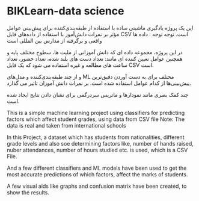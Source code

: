 # BIKLearn-data science
این یک پروژه یادگیری ماشینی ساده با استفاده از طبقه‌بندی‌کننده برای پیش‌بینی عوامل مؤثر بر نمرات دانش‌آموز با استفاده از داده‌های فایل CSV است.
توجه توجه : داده ها واقعی و برگرفته از مدارس بین المللی است 

در این پروژه، مجموعه داده ای که دانش آموزانی از ملیت ها، سطوح مختلف پایه و همچنین عوامل تعیین کننده ای مانند:
تعداد دست های بلند شده، تعداد حضور، تعداد ساعت های مطالعه و غیره استفاده می شود که یک فایل CSV است.


و از چند طبقه‌بندی‌کننده و مدل‌های ML مختلف برای به دست آوردن دقیق‌ترین پیش‌بینی‌ها از کدام عوامل استفاده شده است.
بر نمرات دانش آموزان تاثیر می گذارد.

چند کمک بصری مانند نمودارها و ماتریس سردرگمی برای نشان دادن نتایج ایجاد شده است.





This is a simple machine learning project using classifiers for predicting factors which affect student grades, using data from CSV file
Note: The data is real and taken from international schools

In this Project, a dataset which has students from nationalities, different grade levels and also soe determining factors like,
number of hands raised, nuber attendances, number of hours studied etc. is used, which is a CSV File.


And a few different classifiers and ML models have been used to get the most accurate predictions of which factors,
affect the marks of students.

A few visual aids like graphs and confusion matrix have been created, to show the results.
